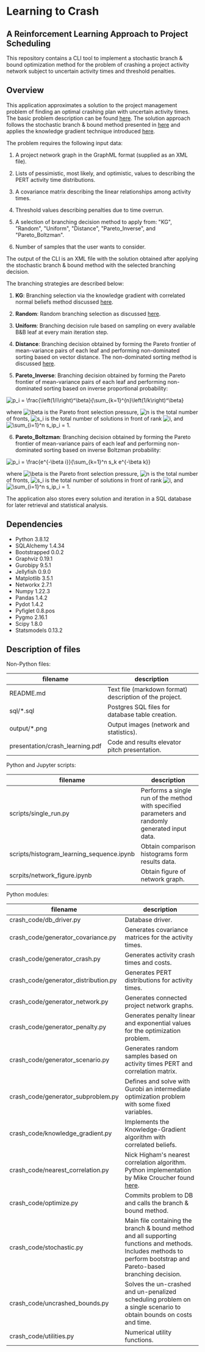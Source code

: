 Learning to Crash
==========

A Reinforcement Learning Approach to Project Scheduling
-------------------------------------------------------

This repository contains a CLI tool to implement a stochastic branch & bound optimization method for the problem of crashing a project activity network subject to uncertain activity times and threshold penalties.

Overview
--------

This application approximates a solution to the project management problem of finding an optimal crashing plan with uncertain activity times. The basic problem description can be found [here](https://pubsonline.informs.org/doi/pdf/10.1287/ijoc.12.2.125.11894?casa_token=PHCfqHAG120AAAAA:BsTfR2bDQEtx3tlkzJKbYcMAoSdDEcr65TkYU49hMCOUfULXn32p-9Li6bhKLWL-UpttA4DecBhA "A Stochastic Branch-and-Bound Approach to ActivityCrashing in Project Management").
The solution approach follows the stochastic branch & bound method presented in [here](https://pubsonline.informs.org/doi/pdf/10.1287/opre.46.3.381?casa_token=QsdLQM3thP0AAAAA:INj4Dv_NYAD48aM_odTL9AKv4dJHsbIguQSgHucoBmkDhPjoM5j8Z1kM16sZTXuANemOHEcp9kYT "On Optimal Allocation of Indivisibles Under Uncertainty") and applies the knowledge gradient technique introduced [here](https://pubsonline.informs.org/doi/pdf/10.1287/ijoc.1080.0314?casa_token=mADfuyTiLiMAAAAA:_NP3QhLLq_8ghTjK31heitjBhxa_YbEcEy0ng9QfaQlcGGtpusX7YrCMbfIarnGTNNQHHx76PJ9n "The Knowledge-Gradient Policy for COrrelated Normal Beliefs").

The problem requires the following input data:

1. A project network graph in the GraphML format (supplied as an XML file).

2. Lists of pessimistic, most likely, and optimistic, values to describing the PERT activity time distributions.

3. A covariance matrix describing the linear relationships among activity times.

4. Threshold values describing penalties due to time overrun.

5. A selection of branching decision method to apply from: "KG", "Random", "Uniform", "Distance", "Pareto\_Inverse", and "Pareto\_Boltzman".

6. Number of samples that the user wants to consider.

The output of the CLI is an XML file with the solution obtained after applying the stochastic branch & bound method with the selected branching decision.

The branching strategies are described below:

 1. **KG**: Branching selection via the knowledge gradient with correlated normal beliefs method discussed [here](https://pubsonline.informs.org/doi/pdf/10.1287/ijoc.1080.0314?casa_token=mADfuyTiLiMAAAAA:_NP3QhLLq_8ghTjK31heitjBhxa_YbEcEy0ng9QfaQlcGGtpusX7YrCMbfIarnGTNNQHHx76PJ9n "The Knowledge-Gradient Policy for COrrelated Normal Beliefs").

 2. **Random**: Random branching selection as discussed [here](https://pubsonline.informs.org/doi/pdf/10.1287/ijoc.12.2.125.11894?casa_token=PHCfqHAG120AAAAA:BsTfR2bDQEtx3tlkzJKbYcMAoSdDEcr65TkYU49hMCOUfULXn32p-9Li6bhKLWL-UpttA4DecBhA "A Stochastic Branch-and-Bound Approach to ActivityCrashing in Project Management").

 3. **Uniform**: Branching decision rule based on sampling on every available B&B leaf at every main iteration step.

 4. **Distance**: Branching decision obtained by forming the Pareto frontier of mean-variance pairs of each leaf and performing non-dominated sorting based on vector distance. The non-dominated sorting method is discussed [here](https://ieeexplore.ieee.org/stamp/stamp.jsp?arnumber=996017&casa_token=RX5FX8Ctu38AAAAA:BymQiux3DQammBgBVQANxxHhwDx5fhxT3FqRNB8nCvyND4WSajGqwvjyKNpISKO5aJj2akki&tag=1 "A Fast and Elitist Multiobjective Genetic Algorithm:").

 5. **Pareto\_Inverse**: Branching decision obtained by forming the Pareto frontier of mean-variance pairs of each leaf and performing non-dominated sorting based on inverse proportional probability:

<p>
<img src="https://latex.codecogs.com/gif.latex?p_i&space;=&space;\frac{\left(1/i\right)^\beta}{\sum_{k=1}^{n}\left(1/k\right)^\beta}" title="p_i = \frac{\left(1/i\right)^\beta}{\sum_{k=1}^{n}\left(1/k\right)^\beta}", />
</p>

<p>
where <img src="https://latex.codecogs.com/gif.latex?\beta" title="\beta" /> is the Pareto front selection pressure, <img src="https://latex.codecogs.com/gif.latex?n" title="n" /> is the total number of fronts, <img src="https://latex.codecogs.com/gif.latex?s_i" title="s_i" /> is the total number of solutions in front of rank <img src="https://latex.codecogs.com/gif.latex?i" title="i" />, and <img src="https://latex.codecogs.com/gif.latex?\inline&space;\sum_{i=1}^n&space;s_ip_i&space;=&space;1" title="\sum_{i=1}^n s_ip_i = 1" />.

6. **Pareto\_Boltzman**: Branching decision obtained by forming the Pareto frontier of mean-variance pairs of each leaf and performing non-dominated sorting based on inverse Boltzman probability:

<p>
<img src="https://latex.codecogs.com/gif.latex?p_i&space;=&space;\frac{e^{-\beta&space;i}}{\sum_{k=1}^n&space;s_k&space;e^{-\beta&space;k}}" title="p_i = \frac{e^{-\beta i}}{\sum_{k=1}^n s_k e^{-\beta k}}", />
</p>

where <img src="https://latex.codecogs.com/gif.latex?\beta" title="\beta" /> is the Pareto front selection pressure, <img src="https://latex.codecogs.com/gif.latex?n" title="n" /> is the total number of fronts, <img src="https://latex.codecogs.com/gif.latex?s_i" title="s_i" /> is the total number of solutions in front of rank <img src="https://latex.codecogs.com/gif.latex?i" title="i" />, and <img src="https://latex.codecogs.com/gif.latex?\inline&space;\sum_{i=1}^n&space;s_ip_i&space;=&space;1" title="\sum_{i=1}^n s_ip_i = 1" />.

The application also stores every solution and iteration in a SQL database for later retrieval and statistical analysis.

Dependencies
------------

- Python 3.8.12
- SQLAlchemy 1.4.34
- Bootstrapped 0.0.2
- Graphviz 0.19.1
- Gurobipy 9.5.1
- Jellyfish 0.9.0
- Matplotlib 3.5.1
- Networkx 2.7.1
- Numpy 1.22.3
- Pandas 1.4.2
- Pydot 1.4.2
- Pyfiglet 0.8.pos
- Pygmo 2.16.1
- Scipy 1.8.0
- Statsmodels 0.13.2

Description of files
--------------------

Non-Python files:

| filename                        | description                                             |
| ------------------------------- | ------------------------------------------------------- |
| README.md                       | Text file (markdown format) description of the project. |
| sql/*.sql                       | Postgres SQL files for database table creation.         |
| output/*.png                    | Output images (network and statistics).                 |
| presentation/crash_learning.pdf | Code and results elevator pitch presentation.           |

Python and Jupyter scripts:

| filename                                  | description                                                                                      |
| ----------------------------------------- | ------------------------------------------------------------------------------------------------ |
| scripts/single_run.py                     | Performs a single run of the method with specified parameters and randomly generated input data. |
| scripts/histogram_learning_sequence.ipynb | Obtain comparison histograms form results data.                                                  |
| scrpits/network_figure.ipynb              | Obtain figure of network graph.                                                                  |

Python modules:

| filename                             | description                                                                                                                                                            |
| ------------------------------------ | ---------------------------------------------------------------------------------------------------------------------------------------------------------------------- |
| crash_code/db_driver.py              | Database driver.                                                                                                                                                       |
| crash_code/generator_covariance.py   | Generates covariance matrices for the activity times.                                                                                                                  |
| crash_code/generator_crash.py        | Generates activity crash times and costs.                                                                                                                              |
| crash_code/generator_distribution.py | Generates PERT distributions for activity times.                                                                                                                       |
| crash_code/generator_network.py      | Generates connected project network graphs.                                                                                                                            |
| crash_code/generator_penalty.py      | Generates penalty linear and exponential values for the optimization problem.                                                                                          |
| crash_code/generator_scenario.py     | Generates random samples based on activity times PERT and correlation matrix.                                                                                          |
| crash_code/generator_subproblem.py   | Defines and solve with Gurobi an intermediate optimization problem with some fixed variables.                                                                          |
| crash_code/knowledge_gradient.py     | Implements the Knowledge-Gradient algorithm with correlated beliefs.                                                                                                   |
| crash_code/nearest_correlation.py    | Nick Higham's nearest correlation algorithm. Python implementation by Mike Croucher found [here](https://github.com/mikecroucher/nearest_correlation "Mike Croucher"). |
| crash_code/optimize.py               | Commits problem to DB and calls the branch & bound method.                                                                                                             |
| crash_code/stochastic.py             | Main file containing the branch & bound method and all supporting functions and methods. Includes methods to perform bootstrap and Pareto-based branching decision.    |
| crash_code/uncrashed_bounds.py       | Solves the un-crashed and un-penalized scheduling problem on a single scenario to obtain bounds on costs and time.                                                     |
| crash_code/utilities.py              | Numerical utility functions.                                                                                                                                           |
